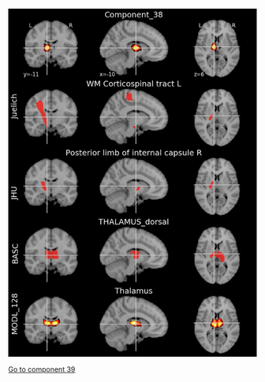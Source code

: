 


![38](preliminary/38.jpg "Component 38")

[Go to component 39](https://parietal-inria.github.io/MODL_atlas/1024/39 "Component 39")